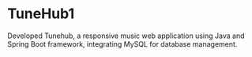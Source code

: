 # TuneHub1
 Developed Tunehub, a responsive music web application using Java and Spring Boot  framework, integrating MySQL for database management.
